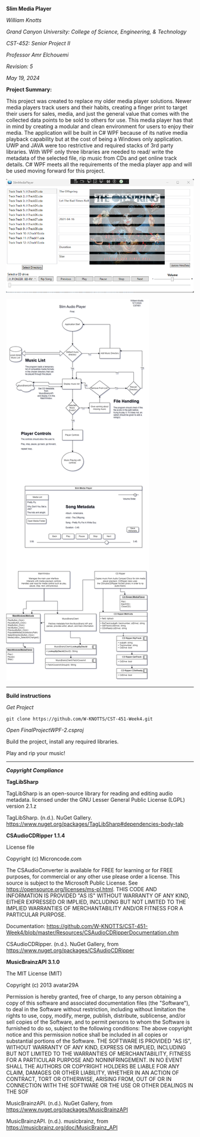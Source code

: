 **Slim Media Player**

*William Knotts*

*Grand Canyon University: College of Science, Engineering, & Technology*

*CST-452: Senior Project II*

*Professor Amr Elchouemi*

*Revision: 5*

*May 19, 2024*

**Project Summary:**

This project was created to replace my older media player solutions. Newer media players track users and their habits, 
creating a finger print to target their users for sales, media, and just the general value that comes with the collected 
data points to be sold to others for use. This media player has that in mind by creating a modular and clean environment 
for users to enjoy their media. The application will be built in C# WPF because of its native media playback capability 
but at the cost of being a Windows only application. UWP and JAVA were too restrictive and required stacks of 3rd party 
libraries. With WPF only three libraries are needed to read/ write the metadata of the selected file, rip music from CDs and
get online track details. C# WPF meets all the requirements of the media player app and will be used moving forward for 
this project.

![Example Image](/Resources/Capture2.PNG "Demo")

![Example Image](/Resources/Week4UML-Sitemap-FlowChart.png "Diagrams")


____________________________________
**Build instructions**

*Get Project*

    git clone https://github.com/W-KNOTTS/CST-451-Week4.git

*Open FinalProjectWPF-2.csproj*

Build the project, install any required libraries.

Play and rip your music!
____________________________________

***Copyright Compliance***

**TagLibSharp**

TagLibSharp is an open-source library for reading and editing audio metadata. licensed under the GNU Lesser General Public License (LGPL) version 2.1.z

TagLibSharp. (n.d.). NuGet Gallery. https://www.nuget.org/packages/TagLibSharp#dependencies-body-tab

**CSAudioCDRipper 1.1.4**

License file

Copyright (c) Microncode.com

The CSAudioConverter is available for FREE for learning or for FREE purposes, 
for commercial or any other use please order a license.
This source is subject to the Microsoft Public License. 
See https://opensource.org/licenses/ms-pl.html.
THIS CODE AND INFORMATION IS PROVIDED "AS IS" WITHOUT WARRANTY OF ANY KIND, 
EITHER EXPRESSED OR IMPLIED, INCLUDING BUT NOT LIMITED TO THE IMPLIED 
WARRANTIES OF MERCHANTABILITY AND/OR FITNESS FOR A PARTICULAR PURPOSE.

Documentation: https://github.com/W-KNOTTS/CST-451-Week4/blob/master/Resources/CSAudioCDRipperDocumentation.chm

CSAudioCDRipper. (n.d.). NuGet Gallery, from https://www.nuget.org/packages/CSAudioCDRipper

**MusicBrainzAPI 3.1.0**

The MIT License (MIT)

Copyright (c) 2013 avatar29A

Permission is hereby granted, free of charge, to any person obtaining a copy of
this software and associated documentation files (the "Software"), to deal in
the Software without restriction, including without limitation the rights to
use, copy, modify, merge, publish, distribute, sublicense, and/or sell copies of
the Software, and to permit persons to whom the Software is furnished to do so,
subject to the following conditions: The above copyright notice and this permission notice shall be included in all
copies or substantial portions of the Software.
THE SOFTWARE IS PROVIDED "AS IS", WITHOUT WARRANTY OF ANY KIND, EXPRESS OR
IMPLIED, INCLUDING BUT NOT LIMITED TO THE WARRANTIES OF MERCHANTABILITY, FITNESS
FOR A PARTICULAR PURPOSE AND NONINFRINGEMENT. IN NO EVENT SHALL THE AUTHORS OR
COPYRIGHT HOLDERS BE LIABLE FOR ANY CLAIM, DAMAGES OR OTHER LIABILITY, WHETHER
IN AN ACTION OF CONTRACT, TORT OR OTHERWISE, ARISING FROM, OUT OF OR IN
CONNECTION WITH THE SOFTWARE OR THE USE OR OTHER DEALINGS IN THE SOF

MusicBrainzAPI. (n.d.). NuGet Gallery, from https://www.nuget.org/packages/MusicBrainzAPI

MusicBrainzAPI. (n.d.). musicbrainz, from https://musicbrainz.org/doc/MusicBrainz_API


